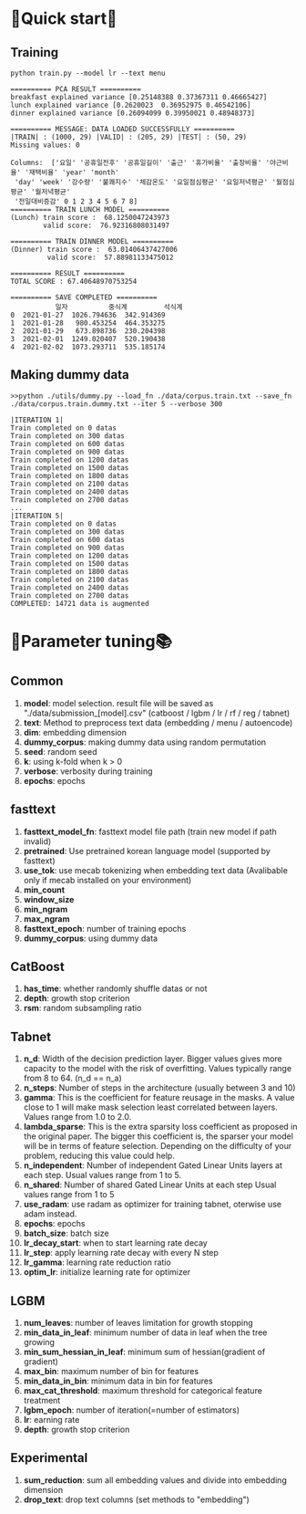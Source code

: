 # 🎊Quick start🎉
## Training
```buildoutcfg
python train.py --model lr --text menu
```

```buildoutcfg
========== PCA RESULT ==========
breakfast explained variance [0.25148388 0.37367311 0.46665427]
lunch explained variance [0.2620023  0.36952975 0.46542106]
dinner explained variance [0.26094099 0.39950021 0.48948373]

========== MESSAGE: DATA LOADED SUCCESSFULLY ==========
|TRAIN| : (1000, 29) |VALID| : (205, 29) |TEST| : (50, 29)
Missing values: 0

Columns:  ['요일' '공휴일전후' '공휴일길이' '출근' '휴가비율' '출장비율' '야근비율' '재택비율' 'year' 'month'
 'day' 'week' '강수량' '불쾌지수' '체감온도' '요일점심평균' '요일저녁평균' '월점심평균' '월저녁평균'
 '전일대비증감' 0 1 2 3 4 5 6 7 8]
========== TRAIN LUNCH MODEL ==========
(Lunch) train score :  68.1250047243973
        valid score:  76.92316808031497

========== TRAIN DINNER MODEL ==========
(Dinner) train score :  63.01406437427006
         valid score:  57.88981133475012

========== RESULT ==========
TOTAL SCORE : 67.40648970753254

========== SAVE COMPLETED ==========
           일자          중식계         석식계
0  2021-01-27  1026.794636  342.914369
1  2021-01-28   980.453254  464.353275
2  2021-01-29   673.898736  230.204398
3  2021-02-01  1249.020407  520.190438
4  2021-02-02  1073.293711  535.185174

```

## Making dummy data
```buildoutcfg
>>python ./utils/dummy.py --load_fn ./data/corpus.train.txt --save_fn ./data/corpus.train.dummy.txt --iter 5 --verbose 300
```
```buildoutcfg
|ITERATION 1|
Train completed on 0 datas
Train completed on 300 datas
Train completed on 600 datas
Train completed on 900 datas
Train completed on 1200 datas
Train completed on 1500 datas
Train completed on 1800 datas
Train completed on 2100 datas
Train completed on 2400 datas
Train completed on 2700 datas
...
|ITERATION 5|
Train completed on 0 datas
Train completed on 300 datas
Train completed on 600 datas
Train completed on 900 datas
Train completed on 1200 datas
Train completed on 1500 datas
Train completed on 1800 datas
Train completed on 2100 datas
Train completed on 2400 datas
Train completed on 2700 datas
COMPLETED: 14721 data is augmented

```

# 📐Parameter tuning📚
## Common
1. **model**: model selection. result file will be saved as "./data/submission_[model].csv"
              (catboost / lgbm / lr / rf / reg / tabnet)
2. **text**: Method to preprocess text data 
             (embedding / menu / autoencode)
3. **dim**: embedding dimension
4. **dummy_corpus**: making dummy data using random permutation
5. **seed**: random seed
6. **k**: using k-fold when k > 0
7. **verbose**: verbosity during training
8. **epochs**: epochs


## fasttext
1. **fasttext_model_fn**: fasttext model file path (train new model if path invalid)
2. **pretrained**: Use pretrained korean language model (supported by fasttext)
3. **use_tok**: use mecab tokenizing when embedding text data (Avalibable only if mecab installed on your environment)
4. **min_count**
5. **window_size**
6. **min_ngram**
7. **max_ngram**
8. **fasttext_epoch**: number of training epochs
9. **dummy_corpus**: using dummy data

## CatBoost
1. **has_time**: whether randomly shuffle datas or not
2. **depth**: growth stop criterion
3. **rsm**: random subsampling ratio

## Tabnet
1. **n_d**: Width of the decision prediction layer. Bigger values gives more capacity to the model with the risk of overfitting. Values typically range from 8 to 64. (n_d == n_a)
2. **n_steps**: Number of steps in the architecture (usually between 3 and 10)
3. **gamma**: This is the coefficient for feature reusage in the masks. A value close to 1 will make mask selection least correlated between layers. Values range from 1.0 to 2.0.
4. **lambda_sparse**: This is the extra sparsity loss coefficient as proposed in the original paper. The bigger this coefficient is, the sparser your model will be in terms of feature selection. Depending on the difficulty of your problem, reducing this value could help.
5. **n_independent**: Number of independent Gated Linear Units layers at each step. Usual values range from 1 to 5.
6. **n_shared**: Number of shared Gated Linear Units at each step Usual values range from 1 to 5
7. **use_radam**: use radam as optimizer for training tabnet, oterwise use adam instead.
8. **epochs**: epochs
9. **batch_size**: batch size
10. **lr_decay_start**: when to start learning rate decay
11. **lr_step**: apply learning rate decay with every N step
12. **lr_gamma**: learning rate reduction ratio
13. **optim_lr**: initialize learning rate for optimizer

## LGBM
1. **num_leaves**: number of leaves limitation for growth stopping
2. **min_data_in_leaf**: minimum number of data in leaf when the tree growing
3. **min_sum_hessian_in_leaf**: minimum sum of hessian(gradient of gradient)
4. **max_bin**: maximum number of bin for features
5. **min_data_in_bin**: minimum data in bin for features
6. **max_cat_threshold**: maximum threshold for categorical feature treatment
7. **lgbm_epoch**: number of iteration(=number of estimators)
8. **lr**: earning rate
9. **depth**: growth stop criterion

## Experimental
1. **sum_reduction**: sum all embedding values and divide into embedding dimension
2. **drop_text**: drop text columns (set methods to "embedding")